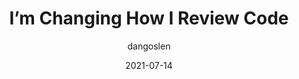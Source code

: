 ---
author: dangoslen
date: 2021-07-14
publisher: thepracticaldev
tags:
  - code-reviews
  - quality
  - meta
target_url: https://dev.to/dangoslen/i-m-changing-how-i-review-code-328g
title: I’m Changing How I Review Code
---